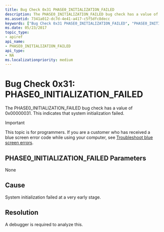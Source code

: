 ```yaml
---
title: Bug Check 0x31 PHASE0_INITIALIZATION_FAILED
description: The PHASE0_INITIALIZATION_FAILED bug check has a value of 0x00000031. This indicates that system initialization failed.
ms.assetid: 7341a012-dc7d-4e41-a417-c5f5dfc8decc
keywords: ["Bug Check 0x31 PHASE0_INITIALIZATION_FAILED", "PHASE0_INITIALIZATION_FAILED"]
ms.date: 05/23/2017
topic_type:
- apiref
api_name:
- PHASE0_INITIALIZATION_FAILED
api_type:
- NA
ms.localizationpriority: medium
---
```


# Bug Check 0x31: PHASE0\_INITIALIZATION\_FAILED


The PHASE0\_INITIALIZATION\_FAILED bug check has a value of 0x00000031. This indicates that system initialization failed.

> [!IMPORTANT]
> This topic is for programmers. If you are a customer who has received a blue screen error code while using your computer, see [Troubleshoot blue screen errors](https://support.microsoft.com/help/14238/windows-10-troubleshoot-blue-screen-errors).


## PHASE0\_INITIALIZATION\_FAILED Parameters


None

Cause
-----

System initialization failed at a very early stage.

Resolution
----------

A debugger is required to analyze this.

 

 





